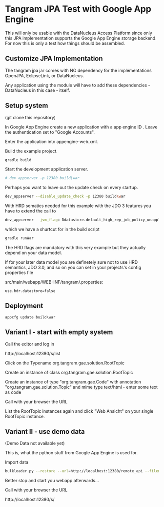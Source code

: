 Tangram JPA Test with Google App Engine
=======================================

This will only be usable with the DataNucleus Access Platform since only this JPA implementation supports the 
Google App Engine storage backend. For now this is only a test how things should be assembled.

Customize JPA Implementation
----------------------------

The tangram jpa jar comes with NO dependency for the implementations OpenJPA, EclipseLink, 
or DataNucleus. 

Any application using the module will have to add these dependencies - DataNucleus in this case - itself.

Setup system
------------

(git clone this repository)

In Google App Engine create a new application with a app engine ID <aeid>. Leave the authentication set to "Google Accounts".

Enter the application <aeid> into appengine-web.xml.

Build the example project.

```bash
gradle build
```

Start the development application server.

```bash
# dev_appserver -p 12380 build\war
```

Perhaps you want to leave out the update check on every startup.

```bash
dev_appserver --disable_update_check -p 12380 build\war
```

With HRD sematics needed for this example with the JDO 3 features you have to extend the call to

```bash
dev_appserver --jvm_flag=-Ddatastore.default_high_rep_job_policy_unapplied_job_pct=1  -p 12380 build\war
```

which we have a shurtcut for in the build script

```bash
gradle runWar
```

The HRD flags are mandatory with this very example but they actually depend on your data model.

If for your later data model you are definetely sure not to use HRD semantics, JDO 3.0, and so on you can set in your projects's config properties file

src/main/webapp/WEB-INF/tangram/<application>.properties:
```
use.hdr.datastore=false
```

Deployment
----------

```
appcfg update build\war
```


Variant I - start with empty system
-----------------------------------

Call the editor and log in

http://localhost:12380/s/list

Click on the Typename org.tangram.gae.solution.RootTopic

Create an instance of class org.tangram.gae.solution.RootTopic

Create an instance of type "org.tangram.gae.Code" with annotation "org.tangram.gae.solution.Topic" and mime type text/html - enter some text as code 

Call with your browser the URL

List the RootTopic instances again and click "Web Ansicht" on your single RootTopic instance.


Variant II - use demo data
--------------------------

(Demo Data not available yet)

This is, what the python stuff from Google App Engine is used for.

Import data

```bash
bulkloader.py --restore --url=http://localhost:12380/remote_api --filename=gae-example.db
```

Better stop and start you webapp afterwards...

Call with your browser the URL

http://localhost:12380/s/
